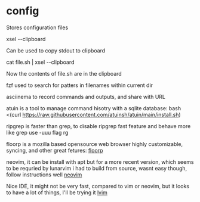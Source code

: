 # config
Stores configuration files


xsel --clipboard 

Can be used to copy stdout to clipboard

cat file.sh | xsel --clipboard 

Now the contents of file.sh are in the clipboard


fzf used to search for patters in filenames within current dir


asciinema  to record commands and outputs, and share with URL


atuin is a tool to manage command hisotry with a sqlite database:
bash <(curl https://raw.githubusercontent.com/atuinsh/atuin/main/install.sh)

ripgrep is faster than grep, to disable ripgrep fast feature and behave more like grep use -uuu flag
rg 

floorp is a mozilla based opensource web browser highly customizable, syncing, and other great fetures:  [floorp](https://floorp.app/en/)

neovim, it can be install with apt but for a more recent version, which seems to be requried by lunarvim i had to build from source, wasnt easy though, follow instructions well
[neovim](https://github.com/neovim/neovim/blob/master/INSTALL.md)

Nice IDE, it might not be very fast, compared to vim or neovim, but it looks to have a lot of things, I'll be trying it
[lvim](https://www.lunarvim.org/docs/installation)





